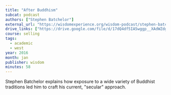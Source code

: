 ```yaml
---
title: "After Buddhism"
subcat: podcast
authors: ["Stephen Batchelor"]
external_url: "https://wisdomexperience.org/wisdom-podcast/stephen-batchelor/"
drive_links: ["https://drive.google.com/file/d/17dQ4df5IA5wggp__XAdWZdgxh5YMc1LG/view?usp=drivesdk"]
course: selling
tags:
  - academic
  - west
year: 2016
month: jan
publisher: wisdom
minutes: 58
---
```


Stephen Batchelor explains how exposure to a wide variety of Buddhist traditions led him to craft his current, "secular" approach.
